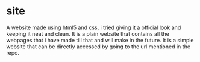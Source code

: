 # site
A website made using html5 and css, i tried giving it a official look and keeping it neat and clean. 
It is a plain website that contains all the webpages that i have made till that and will make in the future. 
It is a simple website that can be directly accessed by going to the url mentioned in the repo.
